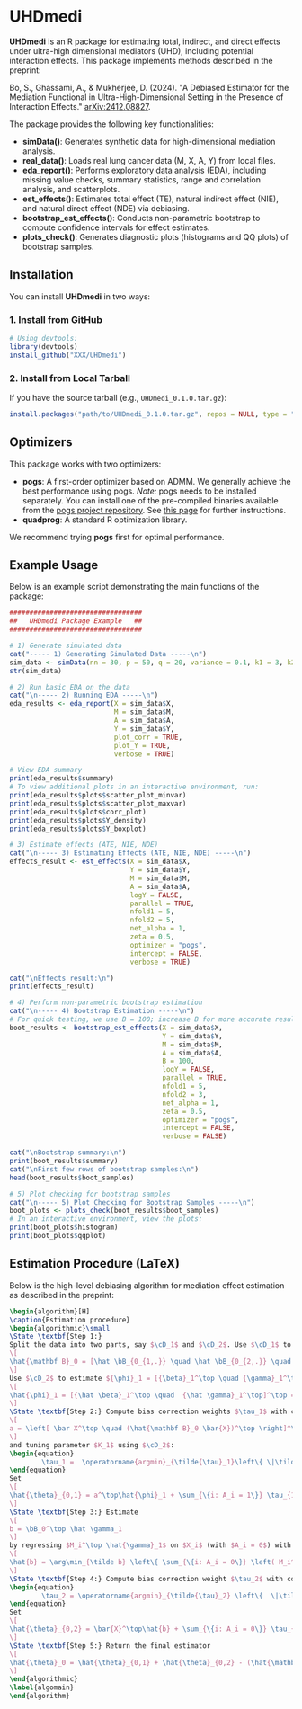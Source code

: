 # UHDmedi

**UHDmedi** is an R package for estimating total, indirect, and direct effects under ultra-high dimensional mediators (UHD), including potential interaction effects. This package implements methods described in the preprint:

Bo, S., Ghassami, A., & Mukherjee, D. (2024). "A Debiased Estimator for the Mediation Functional in Ultra-High-Dimensional Setting in the Presence of Interaction Effects." <arXiv:2412.08827>.

The package provides the following key functionalities:
- **simData()**: Generates synthetic data for high-dimensional mediation analysis.
- **real_data()**: Loads real lung cancer data (M, X, A, Y) from local files.
- **eda_report()**: Performs exploratory data analysis (EDA), including missing value checks, summary statistics, range and correlation analysis, and scatterplots.
- **est_effects()**: Estimates total effect (TE), natural indirect effect (NIE), and natural direct effect (NDE) via debiasing.
- **bootstrap_est_effects()**: Conducts non-parametric bootstrap to compute confidence intervals for effect estimates.
- **plots_check()**: Generates diagnostic plots (histograms and QQ plots) of bootstrap samples.

## Installation

You can install **UHDmedi** in two ways:

### 1. Install from GitHub

```r
# Using devtools:
library(devtools)
install_github("XXX/UHDmedi")
```

### 2. Install from Local Tarball

If you have the source tarball (e.g., `UHDmedi_0.1.0.tar.gz`):

```r
install.packages("path/to/UHDmedi_0.1.0.tar.gz", repos = NULL, type = "source")
```

## Optimizers

This package works with two optimizers:

- **pogs**: A first-order optimizer based on ADMM. We generally achieve the best performance using pogs. *Note:* pogs needs to be installed separately. You can install one of the pre-compiled binaries available from the [pogs project repository](https://github.com/foges/pogs). See [this page](https://github.com/foges/pogs/blob/master/src/interface_r/README.md) for further instructions.
- **quadprog**: A standard R optimization library.

We recommend trying **pogs** first for optimal performance.

## Example Usage

Below is an example script demonstrating the main functions of the package:

```r
#################################
##   UHDmedi Package Example   ##
#################################

# 1) Generate simulated data
cat("----- 1) Generating Simulated Data -----\n")
sim_data <- simData(nn = 30, p = 50, q = 20, variance = 0.1, k1 = 3, k2 = 6, s_X = 3, categorical = TRUE)
str(sim_data)

# 2) Run basic EDA on the data
cat("\n----- 2) Running EDA -----\n")
eda_results <- eda_report(X = sim_data$X,
                          M = sim_data$M,
                          A = sim_data$A,
                          Y = sim_data$Y,
                          plot_corr = TRUE,
                          plot_Y = TRUE,
                          verbose = TRUE)

# View EDA summary
print(eda_results$summary)
# To view additional plots in an interactive environment, run:
print(eda_results$plots$scatter_plot_minvar)
print(eda_results$plots$scatter_plot_maxvar)
print(eda_results$plots$corr_plot)
print(eda_results$plots$Y_density)
print(eda_results$plots$Y_boxplot)

# 3) Estimate effects (ATE, NIE, NDE)
cat("\n----- 3) Estimating Effects (ATE, NIE, NDE) -----\n")
effects_result <- est_effects(X = sim_data$X,
                              Y = sim_data$Y,
                              M = sim_data$M,
                              A = sim_data$A,
                              logY = FALSE,
                              parallel = TRUE,
                              nfold1 = 5,
                              nfold2 = 5,
                              net_alpha = 1,
                              zeta = 0.5,
                              optimizer = "pogs",
                              intercept = FALSE,
                              verbose = TRUE)

cat("\nEffects result:\n")
print(effects_result)

# 4) Perform non-parametric bootstrap estimation
cat("\n----- 4) Bootstrap Estimation -----\n")
# For quick testing, we use B = 100; increase B for more accurate results.
boot_results <- bootstrap_est_effects(X = sim_data$X,
                                      Y = sim_data$Y,
                                      M = sim_data$M,
                                      A = sim_data$A,
                                      B = 100,
                                      logY = FALSE,
                                      parallel = TRUE,
                                      nfold1 = 5,
                                      nfold2 = 3,
                                      net_alpha = 1,
                                      zeta = 0.5,
                                      optimizer = "pogs",
                                      intercept = FALSE,
                                      verbose = FALSE)

cat("\nBootstrap summary:\n")
print(boot_results$summary)
cat("\nFirst few rows of bootstrap samples:\n")
head(boot_results$boot_samples)

# 5) Plot checking for bootstrap samples
cat("\n----- 5) Plot Checking for Bootstrap Samples -----\n")
boot_plots <- plots_check(boot_results$boot_samples)
# In an interactive environment, view the plots:
print(boot_plots$histogram)
print(boot_plots$qqplot)
```

## Estimation Procedure (LaTeX)

Below is the high-level debiasing algorithm for mediation effect estimation as described in the preprint:

```latex
\begin{algorithm}[H]
\caption{Estimation procedure} 
\begin{algorithmic}\small
\State \textbf{Step 1:} 
Split the data into two parts, say $\cD_1$ and $\cD_2$. Use $\cD_1$ to run $q$ parallel regressions of $(\mathbf M_c)_{.,j}, j = 1, \ldots, q$ on $\mathbf X_c$, to obtain $\hat \bB_{0_{1,.}}, \ldots, \hat \bB_{0_{q,.}}$ where each $\hat \bB_{0_{i,.}} \in \reals^p$. Concatenate them to obtain the following estimator for $\mathbf B_0$: 
\[
\hat{\mathbf B}_0 = [\hat \bB_{0_{1,.}} \quad \hat \bB_{0_{2,.}} \quad \cdots \quad \hat \bB_{0_{q,.}}]^\top.
\]
Use $\cD_2$ to estimate ${\phi}_1 = [{\beta}_1^\top \quad {\gamma}_1^\top]^\top$ by regressing $Y_t$ on $\mathbf W_t=[\mathbf X_t \quad \mathbf M_t]$ with an $\ell_1$ penalty:
\[
\hat{\phi}_1 = [{\hat \beta}_1^\top \quad  {\hat \gamma}_1^\top]^\top = \arg\min_{\tilde \phi_1} \left\{ \sum_{\{i: A_i = 1\}} \left( Y_i - \mathbf W_{i,.} \cdot \tilde\phi_1 \right)^2 + \lambda_1 \|\tilde \phi_1\|_1 \right\}.
\]
\State \textbf{Step 2:} Compute bias correction weights $\tau_1$ with contrast 
\[
a = \left[ \bar X^\top \quad (\hat{\mathbf B}_0 \bar{X})^\top \right]^\top,
\]
and tuning parameter $K_1$ using $\cD_2$:
\begin{equation}
        \tau_1 =  \operatorname{argmin}_{\tilde{\tau}_1}\left\{ \|\tilde{\tau}_1\|_2^2  \quad \text{subject to} \quad \|a - \mathbf{W}_t^\top \tilde{\tau}_1\|_{\infty} \leq K_1 \sqrt{\frac{\log(p+q)}{n_t}}, \|\tilde \tau_{1}\|_\infty \leq n_t^{-2/3} \right\}.
\end{equation}
Set 
\[
\hat{\theta}_{0,1} = a^\top\hat{\phi}_1 + \sum_{\{i: A_i = 1\}} \tau_{1,i} \left( Y_i - \mathbf W_{i,.} \cdot \hat{\phi}_1 \right).
\]
\State \textbf{Step 3:} Estimate 
\[
b = \bB_0^\top \hat \gamma_1
\]
by regressing $M_i^\top \hat{\gamma}_1$ on $X_i$ (with $A_i = 0$) with an $\ell_1$ penalty using $\cD_2$:
\[
\hat{b} = \arg\min_{\tilde b} \left\{ \sum_{\{i: A_i = 0\}} \left( M_i^\top \hat{\gamma}_1 - X_i^\top\tilde b \right)^2 + \lambda_2  \|\tilde b \|_1 \right\}.
\]
\State \textbf{Step 4:} Compute bias correction weight $\tau_2$ with contrast $\bar{X}$ and tuning parameter $K_2$ using $\cD_2$:
\begin{equation}
        \tau_2 = \operatorname{argmin}_{\tilde{\tau}_2} \left\{  \|\tilde{\tau}_2\|_2^2 \quad \text{ subject to } \quad \|\bar X - \mathbf X_c^\top \tilde{\tau}_2\|_\infty \leq K_2\sqrt{\frac{\log(p)}{n_c}}, \|\tilde \tau_{2}\|_\infty \leq n_c^{-2/3}  \right\}.
\end{equation}
Set 
\[
\hat{\theta}_{0,2} = \bar{X}^\top\hat{b} + \sum_{\{i: A_i = 0\}} \tau_{2,i} \left( M_i^\top \hat{\gamma}_1 - X_i^\top \hat{b} \right).
\]
\State \textbf{Step 5:} Return the final estimator 
\[
\hat{\theta}_0 = \hat{\theta}_{0,1} + \hat{\theta}_{0,2} - (\hat{\mathbf B}_0 \bar{X})^\top \hat{\gamma}_1.
\]
\end{algorithmic}
\label{algomain}
\end{algorithm}
```

